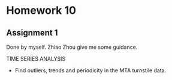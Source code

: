 # Homework 10

## Assignment 1
Done by myself. Zhiao Zhou give me some guidance.

TIME SERIES ANALYSIS
- Find outliers, trends and periodicity in the MTA turnstile data.
